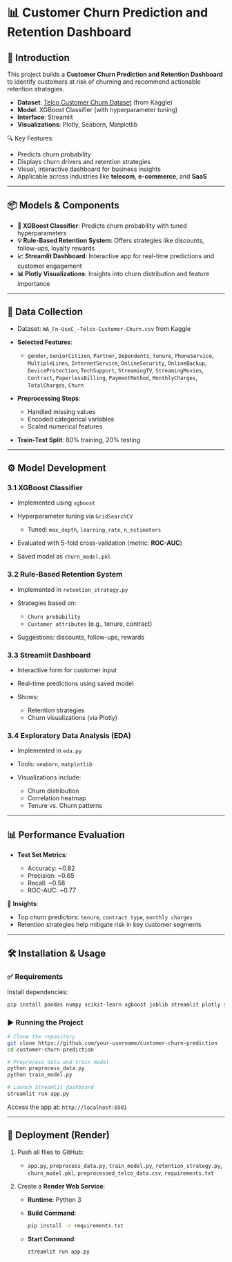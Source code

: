
# 📊 Customer Churn Prediction and Retention Dashboard

## 🧠 Introduction

This project builds a **Customer Churn Prediction and Retention Dashboard** to identify customers at risk of churning and recommend actionable retention strategies.

* **Dataset**: [Telco Customer Churn Dataset](https://www.kaggle.com/datasets/blastchar/telco-customer-churn) (from Kaggle)
* **Model**: XGBoost Classifier (with hyperparameter tuning)
* **Interface**: Streamlit
* **Visualizations**: Plotly, Seaborn, Matplotlib

🔍 Key Features:

* Predicts churn probability
* Displays churn drivers and retention strategies
* Visual, interactive dashboard for business insights
* Applicable across industries like **telecom**, **e-commerce**, and **SaaS**

---

## 📦 Models & Components

* **🔮 XGBoost Classifier**: Predicts churn probability with tuned hyperparameters
* **💡 Rule-Based Retention System**: Offers strategies like discounts, follow-ups, loyalty rewards
* **📈 Streamlit Dashboard**: Interactive app for real-time predictions and customer engagement
* **📊 Plotly Visualizations**: Insights into churn distribution and feature importance

---

## 📂 Data Collection

* Dataset: `WA_Fn-UseC_-Telco-Customer-Churn.csv` from Kaggle
* **Selected Features**:

  * `gender`, `SeniorCitizen`, `Partner`, `Dependents`, `tenure`, `PhoneService`, `MultipleLines`, `InternetService`, `OnlineSecurity`, `OnlineBackup`, `DeviceProtection`, `TechSupport`, `StreamingTV`, `StreamingMovies`, `Contract`, `PaperlessBilling`, `PaymentMethod`, `MonthlyCharges`, `TotalCharges`, `Churn`
* **Preprocessing Steps**:

  * Handled missing values
  * Encoded categorical variables
  * Scaled numerical features
* **Train-Test Split**: 80% training, 20% testing

---

## ⚙️ Model Development

### 3.1 XGBoost Classifier

* Implemented using `xgboost`
* Hyperparameter tuning via `GridSearchCV`

  * Tuned: `max_depth`, `learning_rate`, `n_estimators`
* Evaluated with 5-fold cross-validation (metric: **ROC-AUC**)
* Saved model as `churn_model.pkl`

### 3.2 Rule-Based Retention System

* Implemented in `retention_strategy.py`
* Strategies based on:

  * `Churn probability`
  * `Customer attributes` (e.g., tenure, contract)
* Suggestions: discounts, follow-ups, rewards

### 3.3 Streamlit Dashboard

* Interactive form for customer input
* Real-time predictions using saved model
* Shows:

  * Retention strategies
  * Churn visualizations (via Plotly)

### 3.4 Exploratory Data Analysis (EDA)

* Implemented in `eda.py`
* Tools: `seaborn`, `matplotlib`
* Visualizations include:

  * Churn distribution
  * Correlation heatmap
  * Tenure vs. Churn patterns

---

## 📊 Performance Evaluation

* **Test Set Metrics**:

  * Accuracy: \~0.82
  * Precision: \~0.65
  * Recall: \~0.58
  * ROC-AUC: \~0.77

📌 **Insights**:

* Top churn predictors: `tenure`, `contract type`, `monthly charges`
* Retention strategies help mitigate risk in key customer segments

---

## 🛠️ Installation & Usage

### ✅ Requirements

Install dependencies:

```bash
pip install pandas numpy scikit-learn xgboost joblib streamlit plotly seaborn matplotlib
```

### ▶️ Running the Project

```bash
# Clone the repository
git clone https://github.com/your-username/customer-churn-prediction
cd customer-churn-prediction

# Preprocess data and train model
python preprocess_data.py
python train_model.py

# Launch Streamlit dashboard
streamlit run app.py
```

Access the app at: `http://localhost:8501`

---

## 🚀 Deployment (Render)

1. Push all files to GitHub:

   * `app.py`, `preprocess_data.py`, `train_model.py`, `retention_strategy.py`, `churn_model.pkl`, `preprocessed_telco_data.csv`, `requirements.txt`
2. Create a **Render Web Service**:

   * **Runtime**: Python 3
   * **Build Command**:

     ```bash
     pip install -r requirements.txt
     ```
   * **Start Command**:

     ```bash
     streamlit run app.py 
     ```


